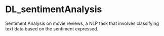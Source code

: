 # DL_sentimentAnalysis
 Sentiment Analysis on movie reviews, a NLP task that involves classifying text data based on the sentiment expressed.
